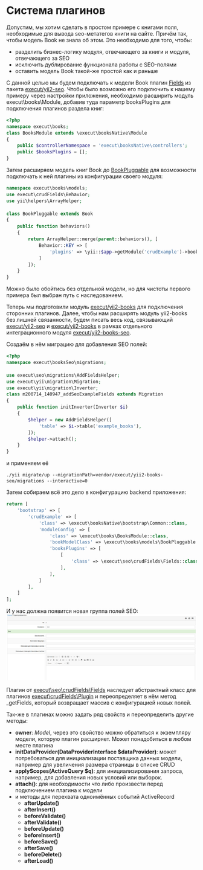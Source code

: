 # Система плагинов
Допустим, мы хотим сделать в простом примере c книгами поля, необходимые для вывода seo-метатегов книги на сайте.
Причём так, чтобы модель Book не знала об этом.
Это необходимо для того, чтобы:
* разделить бизнес-логику модуля, отвечающего за книги и модуля, отвечающего за SEO
* исключить дублирование функционала работы с SEO-полями
* оставить модель Book такой-же простой как и раньше

С данной целью мы будем подключать к модели Book плагин [Fields](https://github.com/execut/yii2-seo/blob/master/crudFields/Fields.php) из пакета [execut/yii2-seo](https://github.com/execut/yii2-seo).
Чтобы было возможно его подключить к нашему примеру через настройки приложения, необходимо расширить модуль execut\books\Module, добавив туда параметр booksPlugins для подключения плагинов раздела книг:
```php
<?php
namespace execut\books;
class BooksModule extends \execut\booksNative\Module
{
    public $controllerNamespace = 'execut\booksNative\controllers';
    public $booksPlugins = [];
}
```
Затем расширяем модель книг Book до [BookPluggable](https://github.com/execut/yii2-books/blob/master/models/BookPluggable.php) для возможности подключать к ней плагины из конфигурации своего модуля:
```php
namespace execut\books\models;
use execut\crudFields\Behavior;
use yii\helpers\ArrayHelper;

class BookPluggable extends Book
{
    public function behaviors()
    {
        return ArrayHelper::merge(parent::behaviors(), [
            Behavior::KEY => [
                'plugins' => \yii::$app->getModule('crudExample')->booksPlugins,
            ]
        ]);
    }
}
```

Можно было обойтись без отдельной модели, но для чистоты первого примера был выбран путь с наследованием.

Теперь мы подготовили модуль [execut/yii2-books](https://github.com/execut/yii2-books) для подключения сторонних плагинов.
Далее, чтобы нам расширять модуль yii2-books без лишней связанности, будем писать весь код, связывающий
[execut/yii2-seo](https://github.com/execut/yii2-seo) и [execut/yii2-books](https://github.com/execut/yii2-books)
в рамках отдельного интеграционного модуля [execut/yii2-books-seo](https://github.com/execut/yii2-books-seo).

Создаём в нём миграцию для добавления SEO полей:
```php
<?php
namespace execut\booksSeo\migrations;

use execut\seo\migrations\AddFieldsHelper;
use execut\yii\migration\Migration;
use execut\yii\migration\Inverter;
class m200714_140947_addSeoExampleFields extends Migration
{
    public function initInverter(Inverter $i)
    {
        $helper = new AddFieldsHelper([
            'table' => $i->table('example_books'),
        ]);
        $helper->attach();
    }
}
```
и применяем её
```shell script
./yii migrate/up --migrationPath=vendor/execut/yii2-books-seo/migrations --interactive=0
```

Затем собираем всё это дело в конфигурацию backend приложения:
```php
return [
    'bootstrap' => [
        'crudExample' => [
            'class' => \execut\booksNative\bootstrap\Common::class,
            'moduleConfig' => [
                'class' => \execut\books\BooksModule::class,
                'bookModelClass' => \execut\books\models\BookPluggable::class,
                'booksPlugins' => [
                    [
                        'class' => \execut\seo\crudFields\Fields::class,
                    ],
                ],
            ]
        ],
    ]
];
```
И у нас должна появится новая группа полей SEO:
![Форма](https://raw.githubusercontent.com/execut/yii2-crud/master/docs/guide-ru/i/books-form-pluggable.jpg)

Плагин от [execut\seo\crudFields\Fields](https://github.com/execut/yii2-seo/blob/master/crudFields/Fields.php) наследует абстрактный класс для
плагинов [execut\crudFields\Plugin](https://github.com/execut/yii2-crud-fields/blob/master/Plugin.php) и переопределяет
в нём метод _getFields, который возвращает массив с конфигурацией новых полей.

Так-же в плагинах можно задать ряд свойств и переопределить другие методы: 
* **owner**: _Model_, через это свойство можно обратиться к экземпляру модели, которую плагин расширяет.
Может понадобиться в любом месте плагина
* **initDataProvider(DataProviderInterface $dataProvider)**: может потребоваться для инициализации поставщика данных модели,
например для увеличения размера страницы в списке CRUD
* **applyScopes(ActiveQuery $q)**: для инициализирования запроса, например, для добавления новых условий или выборок.
* **attach()**: для необходимости что либо произвести перед подключением плагина к модели
* и методы для перехвата одноимённых событий ActiveRecord
    * **afterUpdate()**
    * **afterInsert()**
    * **beforeValidate()**
    * **afterValidate()**
    * **beforeUpdate()**
    * **beforeInsert()**
    * **beforeSave()**
    * **afterSave()**
    * **beforeDelete()**
    * **afterLoad()**